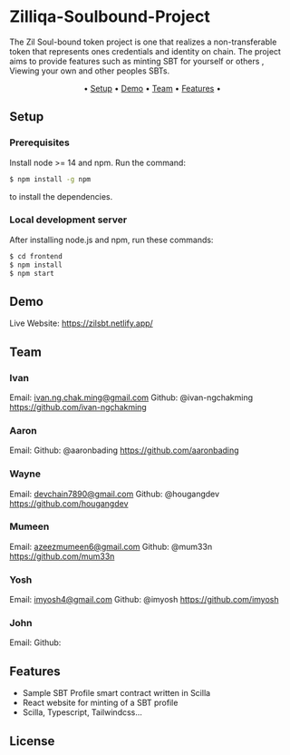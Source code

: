 # Zilliqa-Soulbound-Project
The Zil Soul-bound token project is one that realizes a non-transferable token that represents ones credentials and identity on chain. The project aims to provide features such as minting SBT for yourself or others , Viewing your own and other peoples SBTs.

<p align="center">•
  <a href="#setup">Setup</a> •
  <a href="#demo">Demo</a> •
  <a href="#team">Team</a> •
  <a href="#features">Features</a> •
</p>

## Setup

### Prerequisites
Install node >= 14 and npm. Run the command:

```bash
$ npm install -g npm
```
to install the dependencies.

### Local development server

After installing node.js and npm, run these commands:

```bash
$ cd frontend
$ npm install
$ npm start
```
## Demo
Live Website: https://zilsbt.netlify.app/
## Team

### Ivan
Email: ivan.ng.chak.ming@gmail.com
Github: @ivan-ngchakming https://github.com/ivan-ngchakming

### Aaron
Email:
Github: @aaronbading https://github.com/aaronbading

### Wayne
Email: devchain7890@gmail.com 
Github: @hougangdev https://github.com/hougangdev

### Mumeen
Email: azeezmumeen6@gmail.com
Github: @mum33n https://github.com/mum33n

### Yosh
Email: imyosh4@gmail.com
Github: @imyosh https://github.com/imyosh

### John
Email:
Github:

## Features

- Sample SBT Profile smart contract written in Scilla 
- React website for minting of a SBT profile 
- Scilla, Typescript, Tailwindcss...

## License

